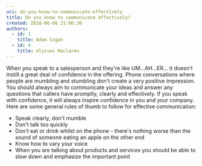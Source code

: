 ```yaml
---
uri: do-you-know-to-communicate-effectively
title: Do you know to communicate effectively?
created: 2018-06-08 21:06:30
authors:
  - id: 1
    title: Adam Cogan
  - id: 4
    title: Ulysses Maclaren
---
```





<span class='intro'> <p>When you speak to a salesperson and they're like UM...AH...ER...&#160;it doesn't instill a great deal of confidence in the offering. Phone conversations where people are mumbling and stumbling don't create a very positive impression. You should always aim to communicate your ideas and answer any questions that callers have promptly, clearly and effectively. If you speak with confidence, it will always inspire confidence in you and your company. Here are some general rules of thumb to follow for effective communication&#58;</p> </span>

<ul><li>Speak clearly, don't mumble<br></li><li>Don't talk too quickly</li><li>Don't eat or drink whilst on the phone - there's nothing worse than the sound of someone eating an apple on the other end</li><li>Know how to vary your voice</li><li>When you are talking about products and services you should be able to slow down and emphasize the important point<br></li></ul>


